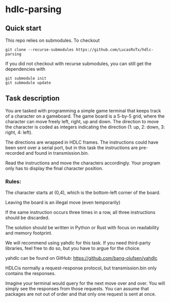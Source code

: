 # hdlc-parsing

## Quick start

This repo relies on submodules.  To checkout

```
git clone --recurse-submodules https://github.com/LucasRxTx/hdlc-parsing
```

If you did not checkout with recurse submodules, you can still get the dependencies with

```
git submodule init
git submodule update
```


## Task description

You are tasked with programming a simple game terminal that keeps track of a character on a gameboard. The game board is a 5-by-5 grid, where the character can move freely left, right, up and down. The direction to move the character is coded as integers indicating the direction (1: up, 2: down, 3: right, 4: left).
 
The directions are wrapped in HDLC frames. The instructions could have been sent over a serial port, but in this task the instructions are pre-recorded and found in transmission.bin.

Read the instructions and move the characters accordingly. Your program only has to display the final character position.


### Rules:

The character starts at (0,4), which is the bottom-left corner of the board.

Leaving the board is an illegal move (even temporarily)

If the same instruction occurs three times in a row, all three instructions should be discarded.

The solution should be written in Python or Rust with focus on readability and memory footprint.

We will recommend using yahdlc for this task. If you need third-party libraries, feel free to do so, but you have to argue for the choice.

yahdlc can be found on GitHub: https://github.com/bang-olufsen/yahdlc

HDLCis normally a request-response protocol, but transmission.bin only contains the responses.

Imagine your terminal would query for the next move over and over. You will simply see the responses from those requests. You can assume that packages are not out of order and that only one request is sent at once.

